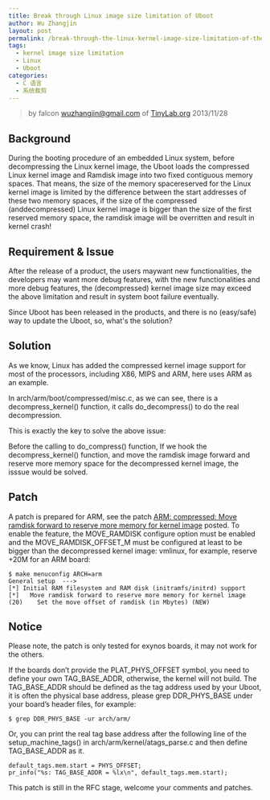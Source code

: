 ```yaml
---
title: Break through Linux image size limitation of Uboot
author: Wu Zhangjin
layout: post
permalink: /break-through-the-linux-kernel-image-size-limitation-of-the-uboot/
tags:
  - kernel image size limitation
  - Linux
  - Uboot
categories:
  - C 语言
  - 系统裁剪
---
```


> by falcon <wuzhangjin@gmail.com> of [TinyLab.org](http://tinylab.org)
> 2013/11/28

## Background

During the booting procedure of an embedded Linux system, before decompressing the Linux kernel image, the Uboot loads the compressed Linux kernel image and Ramdisk image into two fixed contiguous memory spaces. That means, the size of the memory spacereserved for the Linux kernel image is limited by the difference between the start addresses of these two memory spaces, if the size of the compressed (anddecompressed) Linux kernel image is bigger than the size of the first reserved memory space, the ramdisk image will be overritten and result in kernel crash!

## Requirement & Issue

After the release of a product, the users maywant new functionalities, the developers may want more debug features, with the new functionalities and more debug features, the (decompressed) kernel image size may exceed the above limitation and result in system boot failure eventually.

Since Uboot has been released in the products, and there is no (easy/safe) way to update the Uboot, so, what's the solution?

## Solution

As we know, Linux has added the compressed kernel image support for most of the processors, including X86, MIPS and ARM, here uses ARM as an example.

In arch/arm/boot/compressed/misc.c, as we can see, there is a decompress_kernel() function, it calls do_decompress() to do the real decompression.

This is exactly the key to solve the above issue:

Before the calling to do_compress() function, If we hook the decompress_kernel() function, and move the ramdisk image forward and reserve more memory space for the decompressed kernel image, the isssue would be solved.

## Patch

A patch is prepared for ARM, see the patch  [ARM: compressed: Move ramdisk forward to reserve more memory for kernel image](https://patchwork.kernel.org/patch/3452931/)  posted. To enable the feature, the MOVE_RAMDISK configure option must be enabled and the MOVE_RAMDISK_OFFSET_M must be configured at least to be bigger than the decompressed kernel image: vmlinux, for example, reserve +20M for an ARM board:

    $ make menuconfig ARCH=arm
    General setup  --->
    [*] Initial RAM filesystem and RAM disk (initramfs/initrd) support
    [*]   Move ramdisk forward to reserve more memory for kernel image
    (20)    Set the move offset of ramdisk (in Mbytes) (NEW)

## Notice

Please note, the patch is only tested for exynos boards, it may not work for the others.

If the boards don&#8217;t provide the PLAT_PHYS_OFFSET symbol, you need to define your own TAG_BASE_ADDR, otherwise, the kernel will not build. The TAG_BASE_ADDR should be defined as the tag address used by your Uboot, it is often the physical base address, please grep DDR_PHYS_BASE under your board&#8217;s header files, for example:

    $ grep DDR_PHYS_BASE -ur arch/arm/

Or, you can print the real tag base address after the following line of the setup_machine_tags() in arch/arm/kernel/atags_parse.c and then define TAG_BASE_ADDR as it.

    default_tags.mem.start = PHYS_OFFSET;
    pr_info("%s: TAG_BASE_ADDR = %lx\n", default_tags.mem.start);

This patch is still in the RFC stage, welcome your comments and patches.

